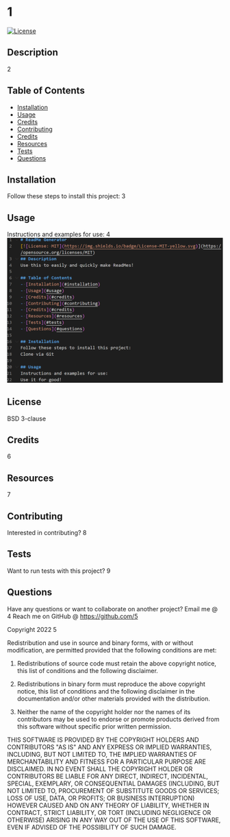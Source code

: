 # 1   
[![License](https://img.shields.io/badge/License-BSD_3--Clause-blue.svg)](https://opensource.org/licenses/BSD-3-Clause)
## Description
2

## Table of Contents
- [Installation](#installation)
- [Usage](#usage)
- [Credits](#credits)
- [Contributing](#contributing)
- [Credits](#credits)
- [Resources](#resources)
- [Tests](#tests)
- [Questions](#questions)

## Installation
Follow these steps to install this project:
3

## Usage
Instructions and examples for use:
4
![Project mock-up image.](./Assets/Screenshot.png)

## License
BSD 3-clause

## Credits
6

## Resources
7

## Contributing
Interested in contributing?
8

## Tests
Want to run tests with this project?
 9

## Questions 
Have any questions or want to collaborate on another project? 
Email me @ 4
Reach me on GitHub @ https://github.com/5


  >
  Copyright 2022 5

Redistribution and use in source and binary forms, with or without modification, are permitted provided that the following conditions are met:

1. Redistributions of source code must retain the above copyright notice, this list of conditions and the following disclaimer.

2. Redistributions in binary form must reproduce the above copyright notice, this list of conditions and the following disclaimer in the documentation and/or other materials provided with the distribution.

3. Neither the name of the copyright holder nor the names of its contributors may be used to endorse or promote products derived from this software without specific prior written permission.

THIS SOFTWARE IS PROVIDED BY THE COPYRIGHT HOLDERS AND CONTRIBUTORS "AS IS" AND ANY EXPRESS OR IMPLIED WARRANTIES, INCLUDING, BUT NOT LIMITED TO, THE IMPLIED WARRANTIES OF MERCHANTABILITY AND FITNESS FOR A PARTICULAR PURPOSE ARE DISCLAIMED. IN NO EVENT SHALL THE COPYRIGHT HOLDER OR CONTRIBUTORS BE LIABLE FOR ANY DIRECT, INDIRECT, INCIDENTAL, SPECIAL, EXEMPLARY, OR CONSEQUENTIAL DAMAGES (INCLUDING, BUT NOT LIMITED TO, PROCUREMENT OF SUBSTITUTE GOODS OR SERVICES; LOSS OF USE, DATA, OR PROFITS; OR BUSINESS INTERRUPTION) HOWEVER CAUSED AND ON ANY THEORY OF LIABILITY, WHETHER IN CONTRACT, STRICT LIABILITY, OR TORT (INCLUDING NEGLIGENCE OR OTHERWISE) ARISING IN ANY WAY OUT OF THE USE OF THIS SOFTWARE, EVEN IF ADVISED OF THE POSSIBILITY OF SUCH DAMAGE.
  

